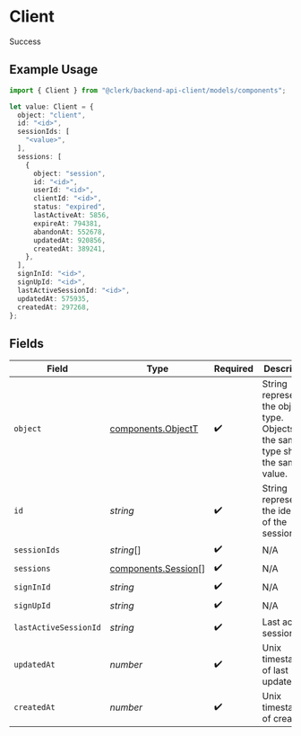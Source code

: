 # Client

Success

## Example Usage

```typescript
import { Client } from "@clerk/backend-api-client/models/components";

let value: Client = {
  object: "client",
  id: "<id>",
  sessionIds: [
    "<value>",
  ],
  sessions: [
    {
      object: "session",
      id: "<id>",
      userId: "<id>",
      clientId: "<id>",
      status: "expired",
      lastActiveAt: 5856,
      expireAt: 794381,
      abandonAt: 552678,
      updatedAt: 920856,
      createdAt: 389241,
    },
  ],
  signInId: "<id>",
  signUpId: "<id>",
  lastActiveSessionId: "<id>",
  updatedAt: 575935,
  createdAt: 297268,
};
```

## Fields

| Field                                                                                  | Type                                                                                   | Required                                                                               | Description                                                                            |
| -------------------------------------------------------------------------------------- | -------------------------------------------------------------------------------------- | -------------------------------------------------------------------------------------- | -------------------------------------------------------------------------------------- |
| `object`                                                                               | [components.ObjectT](../../models/components/objectt.md)                               | :heavy_check_mark:                                                                     | String representing the object's type. Objects of the same type share the same value.<br/> |
| `id`                                                                                   | *string*                                                                               | :heavy_check_mark:                                                                     | String representing the identifier of the session.<br/>                                |
| `sessionIds`                                                                           | *string*[]                                                                             | :heavy_check_mark:                                                                     | N/A                                                                                    |
| `sessions`                                                                             | [components.Session](../../models/components/session.md)[]                             | :heavy_check_mark:                                                                     | N/A                                                                                    |
| `signInId`                                                                             | *string*                                                                               | :heavy_check_mark:                                                                     | N/A                                                                                    |
| `signUpId`                                                                             | *string*                                                                               | :heavy_check_mark:                                                                     | N/A                                                                                    |
| `lastActiveSessionId`                                                                  | *string*                                                                               | :heavy_check_mark:                                                                     | Last active session_id.<br/>                                                           |
| `updatedAt`                                                                            | *number*                                                                               | :heavy_check_mark:                                                                     | Unix timestamp of last update.<br/>                                                    |
| `createdAt`                                                                            | *number*                                                                               | :heavy_check_mark:                                                                     | Unix timestamp of creation.<br/>                                                       |